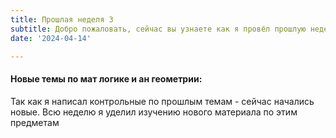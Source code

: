 ```yaml
---
title: Прошлая неделя 3
subtitle: Добро пожаловать, сейчас вы узнаете как я провёл прошлую неделю
date: '2024-04-14'

---
```





    

    

#### Новые темы по мат логике и ан геометрии:
Так как я написал контрольные по прошлым темам - сейчас начались новые. Всю неделю я уделил изучению нового материала по этим предметам





